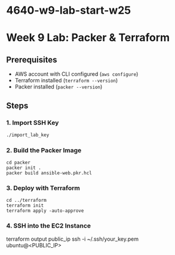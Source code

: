 # 4640-w9-lab-start-w25

# Week 9 Lab: Packer & Terraform

## Prerequisites
- AWS account with CLI configured (`aws configure`)
- Terraform installed (`terraform --version`)
- Packer installed (`packer --version`)

## Steps

### 1. Import SSH Key
```sh
./import_lab_key
```

### 2. Build the Packer Image
```
cd packer
packer init .
packer build ansible-web.pkr.hcl
```
### 3. Deploy with Terraform
```
cd ../terraform
terraform init
terraform apply -auto-approve
```
### 4. SSH into the EC2 Instance

terraform output public_ip
ssh -i ~/.ssh/your_key.pem ubuntu@<PUBLIC_IP>
